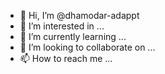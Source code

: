 - 👋 Hi, I’m @dhamodar-adappt
- 👀 I’m interested in ...
- 🌱 I’m currently learning ...
- 💞️ I’m looking to collaborate on ...
- 📫 How to reach me ...

<!---
dhamodar-adappt/dhamodar-adappt is a ✨ special ✨ repository because its `README.md` (this file) appears on your GitHub profile.
You can click the Preview link to take a look at your changes.
--->
